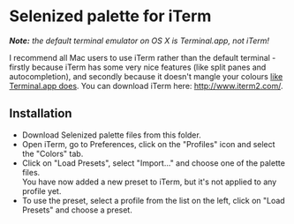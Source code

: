 Selenized palette for iTerm
===========================

_**Note:** the default terminal emulator on OS X is Terminal.app, not iTerm!_

I recommend all Mac users to use iTerm rather than the default terminal -
firstly because iTerm has some very nice features (like split panes and
autocompletion), and secondly because it doesn't mangle your colours [like
Terminal.app does](http://apple.stackexchange.com/q/29487/172274).  You can
download iTerm here: <http://www.iterm2.com/>.



Installation
------------

* Download Selenized palette files from this folder.
* Open iTerm, go to Preferences, click on the "Profiles" icon and select the
  "Colors" tab.
* Click on "Load Presets", select "Import..." and choose one of the palette
  files.  
  You have now added a new preset to iTerm, but it's not applied to any profile
  yet.
* To use the preset, select a profile from the list on the left, click on "Load
  Presets" and choose a preset.

